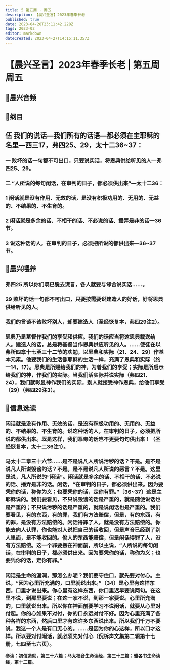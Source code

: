 ```yaml
---
title: 5 第五周 · 周五
description: 【晨兴圣言】2023年春季长老
published: true
date: 2023-04-28T23:11:42.228Z
tags: 2023-02
editor: markdown
dateCreated: 2023-04-27T14:15:11.357Z
---
```


# 【晨兴圣言】2023年春季长老 | 第五周周五
## 🎵晨兴音频

## 📙纲目

## **伍	我们的说话—我们所有的话语—都必须在主耶稣的名里—西三17，弗四25、29，太十二36~37：**

### 一	败坏的话一句都不可出口，只要说实话，将恩典供给听见的人—弗四25、29。

### 二	“人所说的每句闲话，在审判的日子，都必须供出来”—太十二36：

### 1	闲话就是没有作用、无效的话，是没有积极功用的、无用的、无益的、不结果的、不生育的。

### 2	闲话就是多余的话、不相干的话、不必说的话、播弄是非的话—36节。

### 3	说这种话的人，在审判的日子，必须把所说的都供出来—36~37节。

## 📙晨兴喂养

### **弗四25	所以你们既已脱去谎言，各人就要与邻舍说实话……。**

### **29 	败坏的话一句都不可出口，只要按需要说建造人的好话，好将恩典供给听见的人。**

### 我们的言谈不该败坏别人，却要建造人（圣经恢复本，弗四29注2）。

### 恩典乃是基督作我们的享受和供应。我们的话应当将这恩典载送给人。建造人的话，总是将基督当作恩典供应听见的人。……使徒在以弗所四章十七至三十二节的劝勉，以恩典和实际（21、24、29）作基本元素。他要我们的生活像耶稣的生活一样，充满了恩典和实际（约一14、17）。恩典是所赐给我们的神，为着我们的享受；实际是所启示给我们的神，作我们的实际。当我们活实际并说实际（弗四21、24），我们就彰显神作我们的实际，别人就接受神作恩典，给他们享受（29）（弗四29注3）。

## 📙信息选读

### 闲话就是没有作用、无效的话，是没有积极功用的、无用的、无益的、不结果的、不生育的。说这种话的人，在审判的日子，必须把所说的都供出来。既是这样，我们恶毒的话岂不更要句句供出来！（圣经恢复本，太十二36注1）。

### 马太十二章三十六节……是不是说凡人所说污秽的话？不是。是不是说凡人所说毁谤的话？不是。是不是说凡人所说的恶言？不是。这里是说，凡人所说的“闲话”。闲话就是多余的话、不相干的话、不必说的话、播弄是非的话。闲话，“在审判的日子，都必须供出来。因为要凭你的话，称你为义；也要凭你的话，定你有罪。”〔36~37〕这是主耶稣说的。我们要看见，不只说毁谤的话是严重的，就是随便说话也是严重的；不只说污秽的话是严重的，就是说闲话也是严重的。我们要看见，有的东西，有的罪，我们有方法赔偿，但是，有的东西，有的罪，是没有方法赔偿的。闲话得罪了人，就是没有方法赔偿的。你能去向人认罪，你也能对人说把自己的话收回，但是声音已经到了别人里面，是不能收回的。偷人的东西能赔偿，但是闲话得罪了人，没有方法赔偿。这一个罪要摆在神面前，所以主说，“人所说的每句闲话，在审判的日子，都必须供出来。因为要凭你的话，称你为义；也要凭你的话，定你有罪。”

### 闲话是生命的漏洞，那怎么办呢？我们要守住口，就先要对付心。主说，“因为心里所充满的，口里就说出来。”（34）是心里有这样东西，口里才说出来。你心里有这样东西，你口里迟早要说两句。在这里不说，到那里要说；在这一家不说，到那一家要说。心里所充满的，口里就说出来。所以你在神面前要学习不说闲话，就要从心里对付起。你的心如果不对付，你的口永远对付不好。因为心里充满了各种各样的东西，然后口里才有这许多东西说出来。所以我们千万不要说，我这一个人是有口无心的。……是因为你的心这样，所以口才这样。所以要对付闲话，就必须先对付心（倪柝声文集第二辑第十七册，七四至七六页）。

**参读：初信造就，第三十六篇；马太福音生命读经，第三十三篇；雅各书生命读经，第十二篇。**